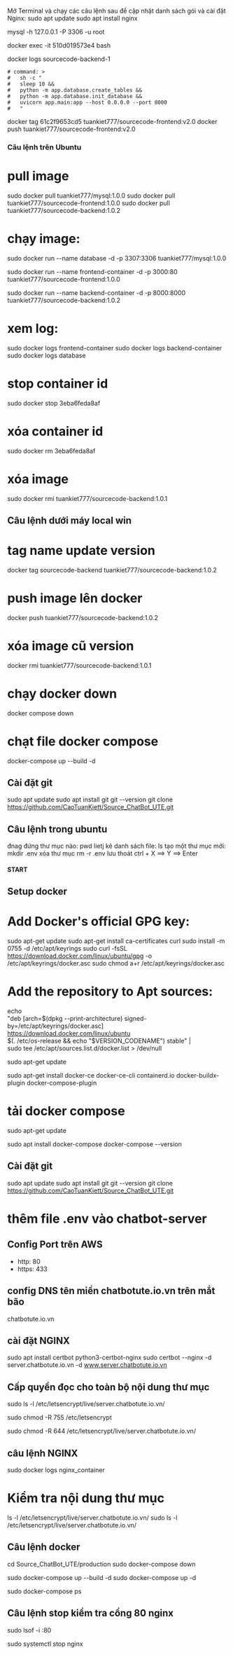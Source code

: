 Mở Terminal và chạy các câu lệnh sau để cập nhật danh sách gói và cài đặt Nginx:
sudo apt update
sudo apt install nginx

mysql -h 127.0.0.1 -P 3306 -u root

docker exec -it 510d019573e4 bash

docker logs sourcecode-backend-1

    # command: >
    #   sh -c "
    #   sleep 10 &&
    #   python -m app.database.create_tables &&
    #   python -m app.database.init_database &&
    #   uvicorn app.main:app --host 0.0.0.0 --port 8000
    #   "

docker tag 61c2f9653cd5 tuankiet777/sourcecode-frontend:v2.0
docker push tuankiet777/sourcecode-frontend:v2.0

### Câu lệnh trên Ubuntu

# pull image

sudo docker pull tuankiet777/mysql:1.0.0
sudo docker pull tuankiet777/sourcecode-frontend:1.0.0
sudo docker pull tuankiet777/sourcecode-backend:1.0.2

# chạy image:

sudo docker run --name database -d -p 3307:3306 tuankiet777/mysql:1.0.0

sudo docker run --name frontend-container -d -p 3000:80 tuankiet777/sourcecode-frontend:1.0.0

sudo docker run --name backend-container -d -p 8000:8000 tuankiet777/sourcecode-backend:1.0.2

# xem log:

sudo docker logs frontend-container
sudo docker logs backend-container
sudo docker logs database

# stop container id

sudo docker stop 3eba6feda8af

# xóa container id

sudo docker rm 3eba6feda8af

# xóa image

sudo docker rmi tuankiet777/sourcecode-backend:1.0.1

## Câu lệnh dưới máy local win

# tag name update version

docker tag sourcecode-backend tuankiet777/sourcecode-backend:1.0.2

# push image lên docker

docker push tuankiet777/sourcecode-backend:1.0.2

# xóa image cũ version

docker rmi tuankiet777/sourcecode-backend:1.0.1

# chạy docker down

docker compose down

# chạt file docker compose

docker-compose up --build -d

## Cài đặt git

sudo apt update
sudo apt install git
git --version
git clone https://github.com/CaoTuanKiett/Source_ChatBot_UTE.git

## Câu lệnh trong ubuntu

đnag đứng thư mục nào: pwd
lietj kê danh sách file: ls
tạo một thư mục mới: mkdir .env
xóa thư mục rm -r .env
lưu thoát ctrl + X ==> Y ==> Enter

#### START

## Setup docker

# Add Docker's official GPG key:

sudo apt-get update
sudo apt-get install ca-certificates curl
sudo install -m 0755 -d /etc/apt/keyrings
sudo curl -fsSL https://download.docker.com/linux/ubuntu/gpg -o /etc/apt/keyrings/docker.asc
sudo chmod a+r /etc/apt/keyrings/docker.asc

# Add the repository to Apt sources:

echo \
 "deb [arch=$(dpkg --print-architecture) signed-by=/etc/apt/keyrings/docker.asc] https://download.docker.com/linux/ubuntu \
 $(. /etc/os-release && echo "$VERSION_CODENAME") stable" | \
 sudo tee /etc/apt/sources.list.d/docker.list > /dev/null

sudo apt-get update

sudo apt-get install docker-ce docker-ce-cli containerd.io docker-buildx-plugin docker-compose-plugin

# tải docker compose

sudo apt-get update

sudo apt install docker-compose
docker-compose --version

## Cài đặt git

sudo apt update
sudo apt install git
git --version
git clone https://github.com/CaoTuanKiett/Source_ChatBot_UTE.git

# thêm file .env vào chatbot-server

## Config Port trên AWS

- http: 80
- https: 433

## config DNS tên miền chatbotute.io.vn trên mắt bão

chatbotute.io.vn

## cài đặt NGINX

sudo apt install certbot python3-certbot-nginx
sudo certbot --nginx -d server.chatbotute.io.vn -d www.server.chatbotute.io.vn

## Cấp quyền đọc cho toàn bộ nội dung thư mục

sudo ls -l /etc/letsencrypt/live/server.chatbotute.io.vn/

<!-- sudo chmod -R 755 /etc/letsencryptcd -->

sudo chmod -R 755 /etc/letsencrypt

<!-- sudo chmod -R 644 /etc/letsencrypt/live/server.chatbotute.io.vn/\* -->

sudo chmod -R 644 /etc/letsencrypt/live/server.chatbotute.io.vn/

## câu lệnh NGINX

sudo docker logs nginx_container

# Kiểm tra nội dung thư mục

ls -l /etc/letsencrypt/live/server.chatbotute.io.vn/
sudo ls -l /etc/letsencrypt/live/server.chatbotute.io.vn/

## Câu lệnh docker

cd Source_ChatBot_UTE/production
sudo docker-compose down

sudo docker-compose up --build -d
sudo docker-compose up -d

sudo docker-compose ps

## Câu lệnh stop kiểm tra cổng 80 nginx

sudo lsof -i :80

sudo systemctl stop nginx
